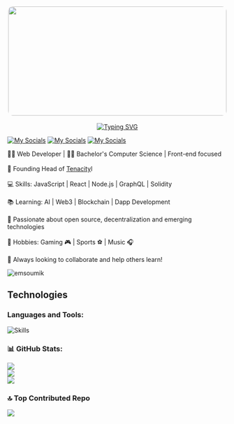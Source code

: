 <link rel="stylesheet" type="text/css" href="style.css">
<div style="text-align: center;"> 
<img src="https://mir-s3-cdn-cf.behance.net/project_modules/max_1200/81bb4b165684019.640b6038d133e.gif" style="width: 500px; height: 250px; border-radius: 10px;">
<br><br>
  <a href="https://git.io/typing-svg"><img src="https://readme-typing-svg.herokuapp.com?font=Honk&size=35&letterSpacing=0.3px&duration=2000&pause=1000&color=87F740&background=C7FF1C00&width=350&lines=Hi%2C+I'm+Soumik+%F0%9F%91%8B;Let's+Connect+" alt="Typing SVG" /></a>
</div>

[![My Socials](https://skillicons.dev/icons?i=twitter)](https://twitter.com/emSoumik)
[![My Socials](https://skillicons.dev/icons?i=linkedin)](https://www.linkedin.com/in/soumik7/)
[![My Socials](https://skillicons.dev/icons?i=gmail)](mailto:soumikhalder026@gmail.com)

👨‍💻 Web Developer | 🧑‍🎓 Bachelor's Computer Science | Front-end focused<br><br>🤝 Founding Head of <a href="https://tenacity.social">Tenacity</a>l<br><br>💻 Skills: JavaScript | React | Node.js | GraphQL | Solidity<br><br>📚 Learning: AI | Web3 | Blockchain | Dapp Development<br><br>🚀 Passionate about open source, decentralization and emerging technologies<br><br>🥳 Hobbies: Gaming 🎮 | Sports ⚽️ | Music 🎧<br><br>🙋 Always looking to collaborate and help others learn!

<p align="left"> <img src="https://komarev.com/ghpvc/?username=emSoumik&abbreviated=true&style=for-the-badge" alt="emsoumik" /> </p>

## Technologies
<h3 align="left">Languages and Tools:</h3><div> <img src="https://skillicons.dev/icons?i=azure,bootstrap,cpp,css,git,html,java,javascript,linux,mongodb,linux,nodejs,react,tailwind" alt="Skills" /> </div>

### 📊 GitHub Stats:
![](https://github-readme-stats.vercel.app/api?username=emSoumik&theme=dark&hide_border=false&include_all_commits=false&count_private=false)<br/>
![](https://github-readme-streak-stats.herokuapp.com/?user=emSoumik&theme=dark&hide_border=false)<br/>
![](https://github-readme-stats.vercel.app/api/top-langs/?username=emSoumik&theme=dark&hide_border=false&include_all_commits=false&count_private=false&layout=compact)

### 🔝 Top Contributed Repo
![](https://github-contributor-stats.vercel.app/api?username=emSoumik&limit=5&theme=dark&combine_all_yearly_contributions=true)
